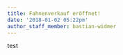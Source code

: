 ```yaml
---
title: Fahnenverkauf eröffnet!
date: '2018-01-02 05:22pm'
author_staff_member: bastian-widmer
---
```

test
